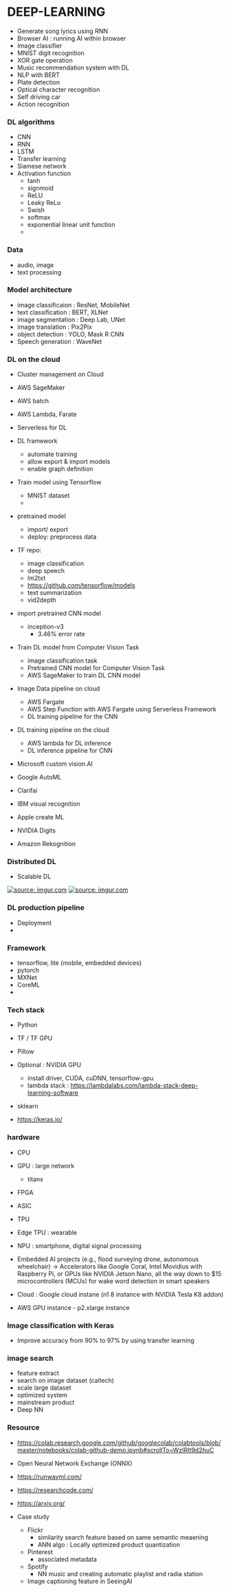 # DEEP-LEARNING
- Generate song lyrics using RNN 
- Browser AI : running AI within browser 
- Image classifier 
- MNIST digit recognition 
- XOR gate operation 
- Music recommendation system with DL 
- NLP with BERT 
- Plate detection 
- Optical character recognition
- Self driving car 
- Action recognition 


### DL algorithms
- CNN 
- RNN 
- LSTM
- Transfer learning 
- Siamese network
- Activation function 
    - tanh 
    - signmoid 
    - ReLU
    - Leaky ReLu 
    - Swish 
    - softmax 
    - exponential linear unit function 
    - 


### Data 
- audio, image 
- text processing 


### Model architecture 
- image classificaion : ResNet, MobileNet
- text classification : BERT, XLNet
- image segmentation : Deep Lab, UNet
- image translation : Pix2Pix
- object detection : YOLO, Mask R CNN 
- Speech generation : WaveNet 


### DL on the cloud 
- Cluster management on Cloud 

- AWS SageMaker 
- AWS batch 
- AWS Lambda, Farate 

- Serverless for DL 

- DL framework 
    - automate training
    - allow export & import models 
    - enable graph definition 

- Train model using Tensorflow 
    - MNIST dataset
    - 
- pretrained model 
    - import/ export 
    - deploy: preprocess data 
- TF repo: 
    - image classification
    - deep speech 
    - lm2txt
    - https://github.com/tensorflow/models
    - text summarization 
    - vid2depth
- import pretrained CNN model 
    - inception-v3 
        - 3.46% error rate 



- Train DL model from Computer Vision Task 
    - image classification task 
    - Pretrained CNN model for Computer Vision Task 
    - AWS SageMaker to train DL CNN model 
    


- Image Data pipeline on cloud 
    - AWS Fargate 
    - AWS Step Function with AWS Fargate using Serverless Framework 
    - DL training pipeline for the CNN 


- DL training pipeline on the cloud 
    - AWS lambda for DL inference
    - DL inference pipeline for CNN


- Microsoft custom vision.AI 
- Google AutoML 
- Clarifai 
- IBM visual recognition
- Apple create ML 
- NVIDIA Digits
- Amazon Rekognition



### Distributed DL 
- Scalable DL 




<a href="https://imgur.com/QjLksYU"><img src="https://i.imgur.com/QjLksYU.png" title="source: imgur.com" /></a>
<a href="https://imgur.com/C0nHzNx"><img src="https://i.imgur.com/C0nHzNx.png" title="source: imgur.com" /></a>

### DL production pipeline 
- Deployment
- 



### Framework 
- tensorflow, lite (mobile, embedded devices)
- pytorch 
- MXNet
- CoreML
- 


### Tech stack 
- Python 
- TF / TF GPU  
- Pillow 
- Optional : NVIDIA GPU 
    - install driver, CUDA, cuDNN, tensorflow-gpu
    - lambda stack : https://lambdalabs.com/lambda-stack-deep-learning-software

- sklearn 
- https://keras.io/

### hardware 
- CPU 
- GPU : large network 
    - titanx 
- FPGA
- ASIC 
- TPU 
- Edge TPU : wearable
- NPU : smartphone, digital signal processing 
- Embedded AI projects (e.g., flood surveying drone, autonomous wheelchair) → Accelerators like Google Coral, Intel Movidius with Raspberry Pi, or GPUs like NVIDIA Jetson Nano, all the way down to $15 microcontrollers (MCUs) for wake word detection in smart speakers
    

- Cloud : Google cloud instane (n1 8 instance with NVIDIA Tesla K8 addon)

- AWS GPU instance - p2.xlarge instance 


### Image classification with Keras 
- Improve accuracy from 90% to 97% by using transfer learning 


### image search 
- feature extract 
- search on image dataset (caltech)
- scale large dataset 
- optimized system 
- mainstream product 
- Deep NN 






### Resource 
- https://colab.research.google.com/github/googlecolab/colabtools/blob/master/notebooks/colab-github-demo.ipynb#scrollTo=WzIRIt9d2huC
- Open Neural Network Exchange (ONNX) 
- https://runwayml.com/
- https://researchcode.com/
- https://arxiv.org/



- Case study
    - Flickr 
        - similarity search feature based on same semantic meaening 
        - ANN algo : Locally optimized product quantization 
    - Pinterest 
        - associated metadata 
    - Spotify 
        - NN music and creating automatic playlist and radia station 
    - Image captioning feature in SeeingAI 


